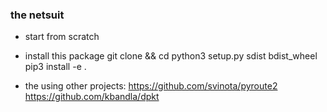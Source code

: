### the netsuit

* start from scratch 

* install this package
    git clone && cd 
    python3 setup.py  sdist bdist_wheel
    pip3 install -e .
    
 * the using other projects:
        https://github.com/svinota/pyroute2
        https://github.com/kbandla/dpkt

     
